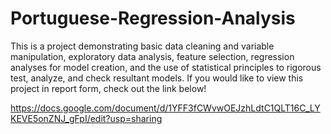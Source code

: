 # Portuguese-Regression-Analysis

This is a project demonstrating basic data cleaning and variable manipulation, exploratory data analysis, feature selection, regression analyses for model creation, and the use of  statistical principles to rigorous test, analyze, and check resultant models. If you would like to view this project in report form, check out the link below!

https://docs.google.com/document/d/1YFF3fCWvwOEJzhLdtC1QLT16C_LYKEVE5onZNJ_gFpI/edit?usp=sharing
